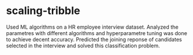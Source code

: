# scaling-tribble
Used ML algorithms on a HR employee interview dataset.
Analyzed the parametres with different algorithms and hyperparametre tuning was done to achieve decent accuracy.
Predicted the joining reponse of candidates selected in the interview and solved this classification problem.
